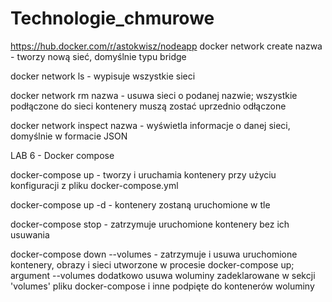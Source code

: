 # Technologie_chmurowe
https://hub.docker.com/r/astokwisz/nodeapp
docker network create nazwa - tworzy nową sieć, domyślnie typu bridge

docker network ls - wypisuje wszystkie sieci

docker network rm nazwa - usuwa sieci o podanej nazwie; wszystkie podłączone do sieci kontenery muszą zostać uprzednio odłączone

docker network inspect nazwa - wyświetla informacje o danej sieci, domyślnie w formacie JSON


LAB 6 - Docker compose

docker-compose up - tworzy i uruchamia kontenery przy użyciu konfiguracji z pliku docker-compose.yml

docker-compose up -d - kontenery zostaną uruchomione w tle

docker-compose stop - zatrzymuje uruchomione kontenery bez ich usuwania

docker-compose down --volumes - zatrzymuje i usuwa uruchomione kontenery, obrazy i sieci utworzone w procesie docker-compose up; argument --volumes dodatkowo usuwa woluminy zadeklarowane w sekcji 'volumes' pliku docker-compose i inne podpięte do kontenerów woluminy